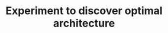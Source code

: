 ---
layout:     tactic
title:      "Experiment to discover optimal architecture"
tags:       cloud-architecture
categories: resource-monitoring
t-type: "Architectural Tactic"
t-sort: "Awesome Tactic"
t-description: "The public cloud provides access to a wide variety of resources without the need for prior investments. Hence, it is relatively easy to compare different cloud services as opposed to purchasing, installing, and operating similar components on-premise. The measured performance of the different resources for a specific workload can be compared to allow data-driven decisions for the fitting architecture. Once information about the energy consumption is available in the public cloud, developers could perform experiments to discover the most energy-efficient architecture. Furthermore, targets can be defined to optimize energy efficiency. We expect that these experiments can result in increased energy efficiency. However, it requires business requirements to optimize the energy efficiency and instruments to monitor the energy consumption in the public cloud."
t-participant: "Cloud consumer"
t-artifact: "Cloud resources (abstract)"
t-targetQA: "Performance"
t-relatedQA: "Energy-efficiency"
t-goal: ""
t-source: "Master Thesis “Architectural Tactics to Optimize Software for Energy Efficiency in the Public Cloud” by Sophie Vos"
---